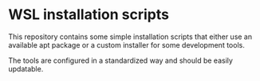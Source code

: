 # WSL installation scripts

This repository contains some simple installation scripts that either use an available apt package or a custom installer for some development tools.

The tools are configured in a standardized way and should be easily updatable.
